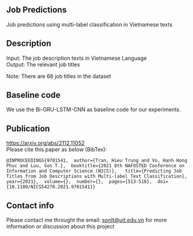 ## Job Predictions 
Job predictions using multi-label classification in Vietnamese texts   

## Description 
Input: The job description texts in Vietnamese Language   
Output: The relevant job titles   

Note: There are 68 job titles in the dataset  

## Baseline code 
We use the Bi-GRU-LSTM-CNN as baseline code for our experiments.   

## Publication
https://arxiv.org/abs/2112.11052   
Please cite this paper as below (BibTex):  
```
@INPROCEEDINGS{9701541,  author={Tran, Hieu Trung and Vo, Hanh Hong Phuc and Luu, Son T.},  booktitle={2021 8th NAFOSTED Conference on Information and Computer Science (NICS)},   title={Predicting Job Titles from Job Descriptions with Multi-label Text Classification},   year={2021},  volume={},  number={},  pages={513-518},  doi={10.1109/NICS54270.2021.9701541}}
```

## Contact info  
Please contact me throught the email: sonlt@uit.edu.vn for more information or discussion about this project    

